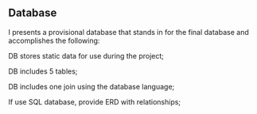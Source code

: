 ## Database
I presents a provisional database that stands in for the final database and accomplishes the following:

DB stores static data for use during the project;

DB includes 5 tables;

DB includes one join using the database language;

If use SQL database, provide ERD with relationships;

